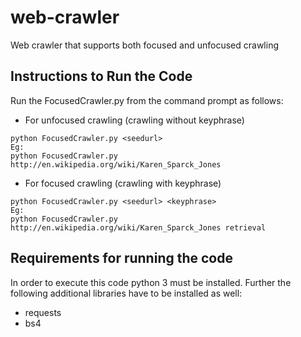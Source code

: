 # web-crawler
Web crawler that supports both focused and unfocused crawling

## Instructions to Run the Code

Run the FocusedCrawler.py from the command prompt as follows:

* For unfocused crawling (crawling without keyphrase)
```
python FocusedCrawler.py <seedurl>
Eg:
python FocusedCrawler.py http://en.wikipedia.org/wiki/Karen_Sparck_Jones
```

* For focused crawling (crawling with keyphrase)
```
python FocusedCrawler.py <seedurl> <keyphrase>
Eg:
python FocusedCrawler.py http://en.wikipedia.org/wiki/Karen_Sparck_Jones retrieval
```

## Requirements for running the code

In order to execute this code python 3 must be installed. Further the following additional libraries have to be installed as well:
* requests
* bs4
